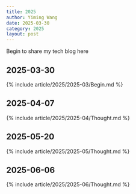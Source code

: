 ```yaml
---
title: 2025
author: Yiming Wang
date: 2025-03-30
category: 2025
layout: post
---
```


Begin to share my tech blog here

## 2025-03-30

{% include article/2025/2025-03/Begin.md %}

## 2025-04-07

{% include article/2025/2025-04/Thought.md %}

## 2025-05-20

{% include article/2025/2025-05/Thought.md %}

## 2025-06-06

{% include article/2025/2025-06/Thought.md %}